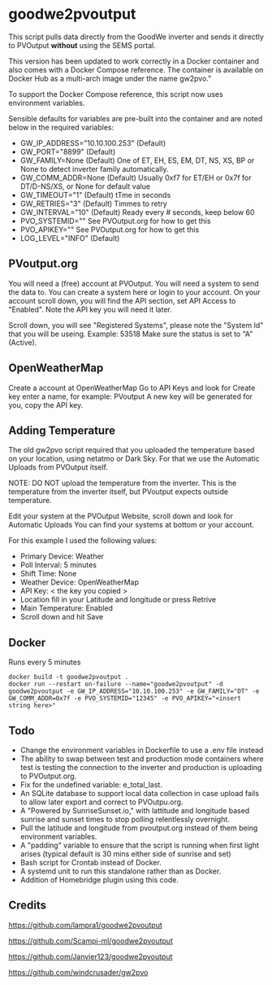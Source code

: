 #  goodwe2pvoutput
This script pulls data directly from the GoodWe inverter and sends it directly to PVOutput **without** using the SEMS portal.

This version has been updated to work correctly in a Docker container and also comes with a Docker Compose reference. The container is available on Docker Hub as a multi-arch image under the name gw2pvo."

To support the Docker Compose reference, this script now uses environment variables.

Sensible defaults for variables are pre-built into the container and are noted below in the required variables:

* GW_IP_ADDRESS="10.10.100.253" (Default)
* GW_PORT="8899" (Default)
* GW_FAMILY=None (Default) One of ET, EH, ES, EM, DT, NS, XS, BP or None to detect inverter family automatically.
* GW_COMM_ADDR=None (Default) Usually 0xf7 for ET/EH or 0x7f for DT/D-NS/XS, or None for default value
* GW_TIMEOUT="1" (Default) tTme in seconds
* GW_RETRIES="3" (Default) Timmes to retry
* GW_INTERVAL="10" (Default) Ready every # seconds, keep below 60
* PVO_SYSTEMID="" See PVOutput.org for how to get this
* PVO_APIKEY="" See PVOutput.org for how to get this
* LOG_LEVEL="INFO" (Default)

## PVoutput.org
You will need a (free) account at PVOutput. You will need a system to send the data to. You can create a system here or login to your account. On your account scroll down, you will find the API section, set API Access to "Enabled". Note the API key you will need it later.

Scroll down, you will see "Registered Systems", please note the "System Id" that you will be useing. Example: 53518 Make sure the status is set to "A" (Active).

## OpenWeatherMap
Create a account at OpenWeatherMap Go to API Keys and look for Create key enter a name, for example: PVoutput A new key will be generated for you, copy the API key.

## Adding Temperature
The old gw2pvo script required that you uploaded the temperature based on your location, using netatmo or Dark Sky. For that we use the Automatic Uploads from PVOutput itself.

NOTE: DO NOT upload the temperature from the inverter. This is the temperature from the inverter itself, but PVoutput expects outside temperature.

Edit your system at the PVOutput Website, scroll down and look for Automatic Uploads You can find your systems at bottom or your account.

For this example I used the following values:

* Primary Device: Weather
* Poll Interval: 5 minutes
* Shift Time: None
* Weather Device: OpenWeatherMap
* API Key: < the key you copied >
* Location fill in your Latitude and longitude or press Retrive
* Main Temperature: Enabled
* Scroll down and hit Save


## Docker
Runs every 5 minutes

```shell
docker build -t goodwe2pvoutput .
docker run --restart on-failure --name="goodwe2pvoutput" -d goodwe2pvoutput -e GW_IP_ADDRESS="10.10.100.253" -e GW_FAMILY="DT" -e GW_COMM_ADDR=0x7f -e PVO_SYSTEMID="12345" -e PVO_APIKEY="<insert string here>" 
```

## Todo
* Change the environment variables in Dockerfile to use a .env file instead
* The ability to swap between test and production mode containers where test is testing the connection to the inverter and production is uploading to PVOutput.org.
* Fix for the undefined variable: e_total_last.
* An SQLite database to support local data collection in case upload fails to allow later export and correct to PVOutpu.org.
* A "Powered by SunriseSunset.io," with lattitude and longitude based sunrise and sunset times to stop polling relentlessly overnight.
* Pull the latitude and longitude from pvoutput.org instead of them being environment variables.
* A "padding" variable to ensure that the script is running when first light arises (typical default is 30 mins either side of sunrise and set)
* Bash script for Crontab instead of Docker.
* A systemd unit to run this standalone rather than as Docker.
* Addition of Homebridge plugin using this code.



## Credits

https://github.com/lampra1/goodwe2pvoutput

https://github.com/Scampi-ml/goodwe2pvoutput

https://github.com/Janvier123/goodwe2pvoutput

https://github.com/windcrusader/gw2pvo
